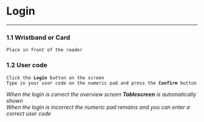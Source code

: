 # **Login**    
***
### 1.1 **Wristband or Card**
<pre><code>Place in front of the reader</code></pre>
### 1.2 **User code**    
  <pre><code>Click the <b>Login</b> button on the screen  
Type in your user code on the numeric pad and press the <strong>Confirm</strong> button</code></pre>

*When the login is correct the overview screen **Tablescreen** is automatically shown  
When the login is incorrect the numeric pad remains and you can enter a correct user code* 
